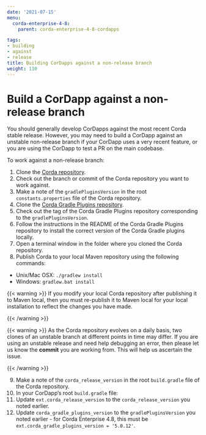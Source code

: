 ```yaml
---
date: '2021-07-15'
menu:
  corda-enterprise-4-8:
    parent: corda-enterprise-4-8-cordapps

tags:
- building
- against
- release
title: Building CorDapps against a non-release branch
weight: 110
---
```



# Build a CorDapp against a non-release branch

You should generally develop CorDapps against the most recent Corda stable release. However, you may need to build a CorDapp
against an unstable non-release branch if your CorDapp uses a very recent feature, or you are using the CorDapp to test a PR
on the main codebase.

To work against a non-release branch:


1. Clone the [Corda repository](https://github.com/corda/corda).
2. Check out the branch or commit of the Corda repository you want to work against.
3. Make a note of the `gradlePluginsVersion` in the root `constants.properties` file of the Corda repository.
4. Clone the [Corda Gradle Plugins repository](https://github.com/corda/corda-gradle-plugins).
5. Check out the tag of the Corda Gradle Plugins repository corresponding to the `gradlePluginsVersion`.
6. Follow the instructions in the README of the Corda Gradle Plugins repository to install the correct version of the Corda Gradle plugins locally.
7. Open a terminal window in the folder where you cloned the Corda repository.
8. Publish Corda to your local Maven repository using the following commands:


* Unix/Mac OSX: `./gradlew install`
* Windows: `gradlew.bat install`


{{< warning >}}
If you modify your local Corda repository after publishing it to Maven local, then you must
re-publish it to Maven local for your local installation to reflect the changes you have made.

{{< /warning >}}



{{< warning >}}
As the Corda repository evolves on a daily basis, two clones of an unstable branch at different points in
time may differ. If you are using an unstable release and need help debugging an error, then please let us know the
**commit** you are working from. This will help us ascertain the issue.

{{< /warning >}}




9. Make a note of the `corda_release_version` in the root `build.gradle` file of the Corda repository.
10. In your CorDapp’s root `build.gradle` file:
  1. Update `ext.corda_release_version` to the `corda_release_version` you noted earlier.
  2. Update `corda_gradle_plugins_version` to the `gradlePluginsVersion` you noted earlier - for Corda Enterprise 4.8, this must be `ext.corda_gradle_plugins_version = '5.0.12'`.
